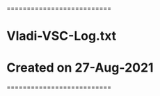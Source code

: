 ========================== 
#        Vladi-VSC-Log.txt             #
#                                                   #
#      Created on 27-Aug-2021    #
==========================